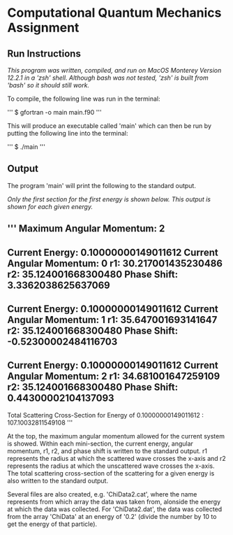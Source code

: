 # Computational Quantum Mechanics Assignment

## Run Instructions

*This program was written, compiled, and run on MacOS Monterey Version 12.2.1 in a 'zsh' shell. Although bash was not tested, 'zsh' is built from 'bash' so it should still work.*

To compile, the following line was run in the terminal:

'''
$ gfortran -o main main.f90
'''

This will produce an executable called 'main' which can then be run by putting the following line into the terminal:

'''
$ ./main
'''

## Output

The program 'main' will print the following to the standard output.

*Only the first section for the first energy is shown below. This output is shown for each given energy.*

'''
 Maximum Angular Momentum:           2
 ----------------------------------------------
 Current Energy:  0.10000000149011612
 Current Angular Momentum:           0
 r1:    30.217001435230486
 r2:    35.124001668300480
 Phase Shift:   3.3362038625637069
 ----------------------------------------------
 Current Energy:  0.10000000149011612
 Current Angular Momentum:           1
 r1:    35.647001693141647
 r2:    35.124001668300480
 Phase Shift: -0.52300002484116703
 ----------------------------------------------
 Current Energy:  0.10000000149011612
 Current Angular Momentum:           2
 r1:    34.681001647259109
 r2:    35.124001668300480
 Phase Shift:  0.44300002104137093
 ----------------------------------------------
 Total Scattering Cross-Section for Energy of  0.10000000149011612      :   107.10032811549108
'''

At the top, the maximum angular momentum allowed for the current system is showed. Within each mini-section, the current energy, angular momentum, r1, r2, and phase
shift is written to the standard output. r1 represents the radius at which the scattered wave crosses the x-axis and r2 represents the radius at which the unscattered 
wave crosses the x-axis. The total scattering cross-section of the scattering for a given energy is also written to the standard output.

Several files are also created, e.g. 'ChiData2.cat', where the name represents from which array the data was taken from, alonside the energy at which the data was 
collected. For 'ChiData2.dat', the data was collected from the array 'ChiData' at an energy of '0.2' (divide the number by 10 to get the energy of that particle).
